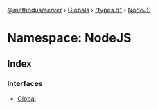 [@methodus/server](../README.md) › [Globals](../globals.md) › ["types.d"](_types_d_.md) › [NodeJS](_types_d_.nodejs.md)

# Namespace: NodeJS

## Index

### Interfaces

* [Global](../interfaces/_types_d_.nodejs.global.md)
